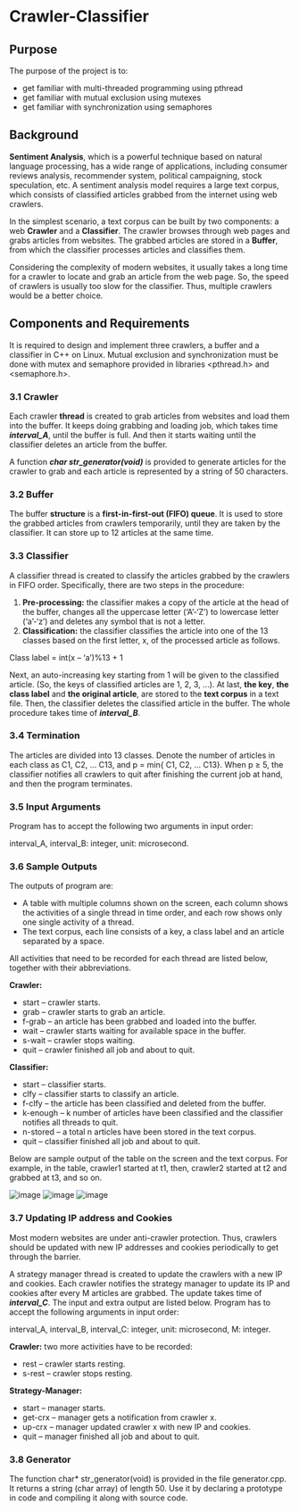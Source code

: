 # Crawler-Classifier

## Purpose

The purpose of the project is to:
- get familiar with multi-threaded programming using pthread
- get familiar with mutual exclusion using mutexes
- get familiar with synchronization using semaphores

## Background

**Sentiment Analysis**, which is a powerful technique based on natural language processing, has a wide range of applications, including consumer reviews analysis, recommender system, political campaigning, stock speculation, etc. A sentiment analysis model requires a large text corpus, which consists of classified articles grabbed from the internet using web crawlers.

In the simplest scenario, a text corpus can be built by two components: a web **Crawler** and a **Classifier**. The crawler browses through web pages and grabs articles from websites. The grabbed articles are stored in a **Buffer**, from which the classifier processes articles and classifies them.

Considering the complexity of modern websites, it usually takes a long time for a crawler to locate and grab an article from the web page. So, the speed of crawlers is usually too slow for the classifier. Thus, multiple crawlers would be a better choice.

## Components and Requirements

It is required to design and implement three crawlers, a buffer and a classifier in C++ on Linux. Mutual exclusion and synchronization must be done with mutex and semaphore provided in libraries <pthread.h> and <semaphore.h>.

### 3.1 Crawler

Each crawler **thread** is created to grab articles from websites and load them into the buffer. It keeps doing grabbing and loading job, which takes time _**interval_A**_, until the buffer is full. And then it starts waiting until the classifier deletes an article from the buffer.

A function _**char str_generator(void)**_ is provided to generate articles for the crawler to grab and each article is represented by a string of 50 characters.

### 3.2 Buffer

The buffer **structure** is a **first-in-first-out (FIFO) queue**. It is used to store the grabbed articles from crawlers temporarily, until they are taken by the classifier. It can store up to 12 articles at the same time. 

### 3.3 Classifier

A classifier thread is created to classify the articles grabbed by the crawlers in FIFO order. Specifically, there are two steps in the procedure:

1. **Pre-processing:** the classifier makes a copy of the article at the head of the buffer, changes all the uppercase letter (‘A’-‘Z’) to lowercase letter (‘a’-‘z’) and deletes any symbol that is not a letter.
2. **Classification:** the classifier classifies the article into one of the 13 classes based on the first letter, x, of the processed article as follows.

Class label = int(x – ‘a’)%13 + 1

Next, an auto-increasing key starting from 1 will be given to the classified article. (So, the keys of classified articles are 1, 2, 3, ...). At last, **the key**, **the class label** and **the original article**, are stored to the **text corpus** in a text file. Then, the classifier deletes the classified article in the buffer. The whole procedure takes time of _**interval_B**_.

### 3.4 Termination

The articles are divided into 13 classes. Denote the number of articles in each class as C1, C2, ... C13, and p = min{ C1, C2, ... C13}. When p ≥ 5, the classifier notifies all crawlers to quit after finishing the current job at hand, and then the program terminates.

### 3.5 Input Arguments

Program has to accept the following two arguments in input order: 

interval_A, interval_B: integer, unit: microsecond.

### 3.6 Sample Outputs

The outputs of program are:

- A table with multiple columns shown on the screen, each column shows the activities of a single thread in time order, and each row shows only one single activity of a thread.
- The text corpus, each line consists of a key, a class label and an article separated by a space.

All activities that need to be recorded for each thread are listed below, together with their abbreviations.

**Crawler:**

- start – crawler starts.
- grab – crawler starts to grab an article.
- f-grab – an article has been grabbed and loaded into the buffer. 
- wait – crawler starts waiting for available space in the buffer. 
- s-wait – crawler stops waiting.
- quit – crawler finished all job and about to quit.

**Classifier:**

- start – classifier starts.
- clfy – classifier starts to classify an article.
- f-clfy – the article has been classified and deleted from the buffer.
- k-enough – k number of articles have been classified and the classifier notifies all threads to quit.
- n-stored – a total n articles have been stored in the text corpus. 
- quit – classifier finished all job and about to quit.

Below are sample output of the table on the screen and the text corpus. For example, in the table, crawler1 started at t1, then, crawler2 started at t2 and grabbed at t3, and so on.

![image](https://user-images.githubusercontent.com/60174747/127831489-1974052d-5112-4fed-ae96-3acfcf5bdbac.png)
![image](https://user-images.githubusercontent.com/60174747/127831521-d8cc2e07-b551-44ea-bedf-93037ea1d88c.png)
![image](https://user-images.githubusercontent.com/60174747/127831544-8e9cd7b4-d5f7-4cca-b779-e28f5fc3c4ff.png)

### 3.7 Updating IP address and Cookies

Most modern websites are under anti-crawler protection. Thus, crawlers should be updated with new IP addresses and cookies periodically to get through the barrier.

A strategy manager thread is created to update the crawlers with a new IP and cookies. Each crawler notifies the strategy manager to update its IP and cookies after every M articles are grabbed. The update takes time of _**interval_C**_. The input and extra output are listed below. Program has to accept the following arguments in input order:

interval_A, interval_B, interval_C: integer, unit: microsecond, M: integer.

**Crawler:** two more activities have to be recorded: 
- rest – crawler starts resting.
- s-rest – crawler stops resting.

**Strategy-Manager:**
- start – manager starts.
- get-crx – manager gets a notification from crawler x.
- up-crx – manager updated crawler x with new IP and cookies. 
- quit – manager finished all job and about to quit.

### 3.8 Generator

The function char* str_generator(void) is provided in the file generator.cpp. It returns a string (char array) of length 50. Use it by declaring a prototype in code and compiling it along with source code.









